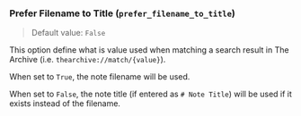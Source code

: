 ### Prefer Filename to Title (`prefer_filename_to_title`)

> Default value: `False`

This option define what is value used when matching a search result in The Archive (i.e. `thearchive://match/{value}`).

When set to `True`, the note filename will be used.

When set to `False`, the note title (if entered as `# Note Title`) will be used if it exists instead of the filename.
